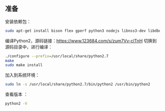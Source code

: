 ## 准备
安装依赖包：
```bash
sudo apt-get install bison flex gperf python3 nodejs libnss3-dev libdbus-1-dev
```


编译Python2，源码链接：https://www.123684.com/s/zum7Vv-clTnH
切换到源码目录中，进行编译：
```bash
./configure --prefix=/usr/local/share/python2.7
make
sudo make install
```

加入到系统环境：
```bash
sudo ln -s /usr/local/share/python2.7/bin/python2 /usr/bin/python2
```

查看版本 ：
```bash
python2 -V
```



